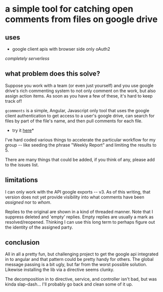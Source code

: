 # a simple tool for catching open comments from files on google drive

## uses
- google client apis with browser side only oAuth2

*completely serverless*

## what problem does this solve?

Suppose you work with a team (or even just yourself) and you use google drive's rich commenting system
to not only comment on the work, but also assign action items.  As soon as you have a few of these, it's hard to keep track of!

`gcomments` is a simple, Angular, Javascript only tool that uses the google client authentication to get access to a user's google drive, can search for files by part of the file's name, and then pull comments for each file.

* try it [here](https://scottrfrancis.github.io/gcomments/)*

I've hard coded various things to accelerate the particular workflow for my group -- like seeding the phrase "Weekly Report" and limiting the results to 5.

There are many things that could be added, if you think of any, please add to the issues list.

## limitations
I can only work with the API google exports -- v3.  As of this writing, that version does not yet provide visibility into what comments have been _assigned_ nor to _whom_.  

Replies to the original are shown in a kind of threaded manner.  Note that I suppress deleted and 'empty' replies.  Empty replies are usually a mark as resolved/reopened.  Thinking I can use this long term to perhaps figure out the identity of the assigned party.

## conclusion
All in all a pretty fun, but challenging project to get the google api integrated in to angular and that pattern could be pretty handy for others. The global message passing is a bit ugly, but far from the worst possible solution.  Likewise installing the lib via a directive seems clunky.

The decomposition in to directive, service, and controller isn't bad, but was kinda slap-dash...  I'll probably go back and clean some of it up.
